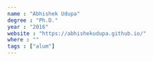 ```yaml
---
name : "Abhishek Udupa"
degree : "Ph.D."
year : "2016"
website : "https://abhishekudupa.github.io/"
where : ""
tags : ["alum"]
---
```

